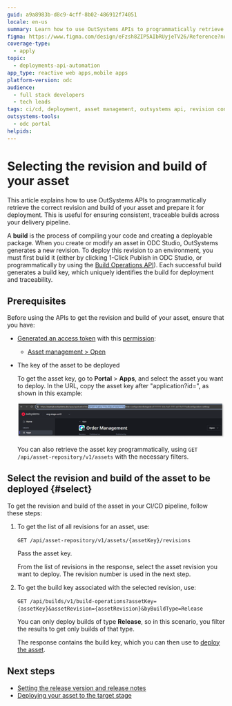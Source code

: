 ```yaml
---
guid: a9a8983b-d8c9-4cff-8b02-486912f74051
locale: en-us
summary: Learn how to use OutSystems APIs to programmatically retrieve the correct revision and build of an asset to be deployed.
figma: https://www.figma.com/design/eFzsh8ZIP5AIbRUyjeTV26/Reference?node-id=4757-61&t=jv3UUwJMUhS9RLw4-1
coverage-type:
  - apply
topic:
  - deployments-api-automation
app_type: reactive web apps,mobile apps
platform-version: odc
audience:
  - full stack developers
  - tech leads
tags: ci/cd, deployment, asset management, outsystems api, revision control
outsystems-tools:
  - odc portal
helpids:
---
```

# Selecting the revision and build of your asset

This article explains how to use OutSystems APIs to programmatically retrieve the correct revision and build of your asset and prepare it for deployment. This is useful for ensuring consistent, traceable builds across your delivery pipeline.

<div class="info" markdown="1">

A **build** is the process of compiling your code and creating a deployable package. When you create or modify an asset in ODC Studio, OutSystems generates a new revision. To deploy this revision to an environment, you must first build it (either by clicking 1-Click Publish in ODC Studio, or programmatically by using the [Build Operations API](../../build-v1.md)). Each successful build generates a build key, which uniquely identifies the build for deployment and traceability.

</div>

## Prerequisites

Before using the APIs to get the revision and build of your asset, ensure that you have:

* [Generated an access token](../authentication/get-access-token.md) with this [permission](../authentication/create-api-client.md#edit-permissions-of-api-client):
    * [Asset management > Open](https://success.outsystems.com/documentation/outsystems_developer_cloud/odc_rest_apis/build_operations_api/#get-/build-operations)
* The key of the asset to be deployed

    <div class="info" markdown="1">

    To get the asset key, go to **Portal** > **Apps**, and select the asset you want to deploy. In the URL, copy the asset key after "application?id=", as shown in this example:

    ![Screenshot of the ODC Portal showing how to retrieve the asset key from the asset URL](images/asset-key-pl.png "Get the asset key")

    You can also retrieve the asset key programmatically, using `GET /api/asset-repository/v1/assets` with the necessary filters.

    </div>

## Select the revision and build of the asset to be deployed {#select}

To get the revision and build of the asset in your CI/CD pipeline, follow these steps:

1. To get the list of all revisions for an asset, use:  

    `GET /api/asset-repository/v1/assets/{assetKey}/revisions`

    Pass the asset key.  

    From the list of revisions in the response, select the asset revision you want to deploy. The revision number is used in the next step.

1. To get the build key associated with the selected revision, use:  

    `GET /api/builds/v1/build-operations?assetKey={assetKey}&assetRevision={assetRevision}&byBuildType=Release`

    You can only deploy builds of type **Release**, so in this scenario, you filter the results to get only builds of that type.

    The response contains the build key, which you can then use to [deploy the asset](deploy-asset.md).

## Next steps

* [Setting the release version and release notes](set-version-release-notes.md)
* [Deploying your asset to the target stage](deploy-asset.md)
